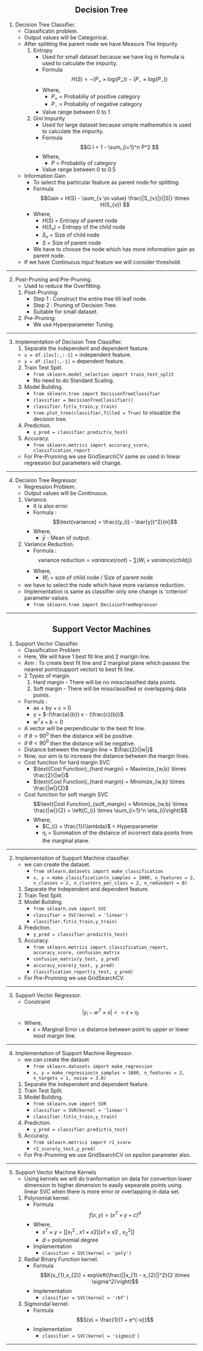 <h2 align="center">
  Decision Tree
</h2>  

1. Decision Tree Classifier.
    - Classificatin problem.
    - Output values will be Categorical.
    - After splitting the parent node we have Measure The Impurity
        1. Entropy 
            - Used for small dataset because we have log in formula is used to calculate the impurity.
            - Formula 
            $$H(S) = - (P_{+} \times log(P_{+})) - (P_{-} \times log(P_{-}))$$
            - Where, 
                - $P_{+}$ = Probabiliy of positive category
                - $P_{-}$ = Probabiliy of negative category
            - Value range between 0 to 1
        2. Gini Impurity 
            - Used for large dataset because simple mathematics is used to calculate the impurity.
            - Formula 
            $$G.I = 1 - \sum_{i=1}^n P^2 $$            
            - Where, 
                - $P$ = Probabiliy of category
            - Value range between 0 to 0.5
    - Information Gain
        - To select the particular feature as parent node for splitting.
        - Formula 
        $$Gain = H(S) - \sum_{v \in value} \frac{|S_{v}|}{|S|} \times H(S_{v}) $$
        - Where, 
            - $H(S)$ = Entropy of parent node
            - $H(S_{v})$ = Entropy of the child node
            - $S_{v}$ = Size of child node
            - $S$ = Size of parent node
        - We have to choose the node which has more information gain as parent node.
    - If we have Continuous input feature we will consider threshold. 

---

2. Post-Pruning and Pre-Pruning.
    - Used to reduce the Overfitting.
    1. Post-Pruning: 
        - Step 1 : Construct the entire tree till leaf node.
        - Step 2 : Pruning of Decision Tree.
        - Suitable for small dataset.
    2. Pre-Pruning: 
        - We use Hyperparameter Tuning.

---

3. Implementation of Decision Tree Classifier.
    1. Separate the independent and dependent feature.
    - ```x = df.iloc[:,:-1]``` = independent feature.
    - ```y = df.iloc[:,-1]``` = dependent feature.
    2. Train Test Split.
        - ```from sklearn.model_selection import train_test_split```
        - No need to do Standard Scaling.
    3. Model Building.
        - ```from sklearn.tree import DecisionTreeClassifier```
        - ```classifier = DecisionTreeClassifier()```
        - ```classifier.fit(x_train,y_train)```
        - ```tree.plot_tree(classifier,filled = True)```  to visualize the decision tree.
    4. Prediction.
        - ```y_pred = classifier.predict(x_test)```
    5. Accuracy.
        - ```from sklearn.metrics import accuracy_score, classification_report```
    - For Pre-Prunning we use GridSearchCV same as used in linear regreesion but parameters will change.

---

4. Decision Tree Regressor.
    - Regression Problem.
    - Output values will be Continuous.
    1. Variance.
        - It is also error.
        - Formula :
        $$\text{variance} = \frac{(y_{i} - \bar{y})^2}{n}$$
        - Where,
            - $\bar{y}$ - Mean of output.
    2. Variance Reduction.
        - Formula : 
        $$\text{variance reduction} = variance(root) - \sum (W_{i} \times variance(child_i))$$
        - Where,
            - $W_{i}$ = size of child node / Size of parent node
    - we have to select the node which have more variance reduction.
    - Implementation is same as classifier only one change is 'criterion' parameter values.
        - ```from sklearn.tree import DecisionTreeRegressor```

---

<h2 align="center">
  Support Vector Machines
</h2>   

1. Support Vector Classifier.
    - Classification Problem
    - Here, We will have 1 best fit line and 2 marigin line.
    - Aim : To create best fit line and 2 marginal plane which passes the nearest point(support vector) to best fit line.
    - 2 Types of margin
        1. Hard margin - There will be no missclassified data points. 
        2. Soft margin - There will be missclassified or overlapping data points.
    - Formuls : 
        - ax + by + c = 0
        - y = $-(\frac{a}{b}) x - (\frac{c}{b})$
        - $w^T x + b = 0$
    - A vector will be perpendicular to the best fit line. 
    - if $\theta > 90^0$ then the distance will be positive.
    - if $\theta < 90^0$ then the distance will be negative.
    - Distance between the margin line = $\frac{2}{|w|}$
    - Now, our aim is to increase the distance between the margin lines.
    - Cost function for hard margin SVC 
        - $\text{Cost Function}_{hard margin} = Maximize_{w,b} \times \frac{2}{|w|}$
        - $\text{Cost Function}_{hard margin} = Minimize_{w,b} \times \frac{|w|}{2}$
    - Cost function for soft margin SVC
       $$\text{Cost Function}_{soft_margin} = Minimize_{w,b} \times \frac{|w|}{2} + \left(C_{i} \times \sum_{i=1}^n \eta_{i}\right)$$
        - Where,
            -  $C_{i} = \frac{1}{\lambda}$ = Hyperparameter
            -  $\eta_{i}$ = Summation of the distance of incorrect data points from the marginal plane.

---

2. Implementation of Support Machine classifier.
    - we can create the dataset.
        - ```from sklearn.datasets import make_classification```
        - ```x, y = make_classification(n_samples = 1000, n_features = 2, n_classes = 2, n_clusters_per_class = 2, n_redundant = 0)```
    1. Separate the independent and dependent feature.
    2. Train Test Split.
    3. Model Building.
        - ```from sklearn.svm import SVC```
        - ```classifier = SVC(kernel = 'linear')```
        - ```classifier.fit(x_train,y_train)```
    4. Prediction.
        - ```y_pred = classifier.predict(x_test)```
    5. Accuracy.
        - ```from sklearn.metrics import classification_report, accuracy_score, confusion_matrix```
        - ```confusion_matrix(y_test, y_pred)```
        - ```accuracy_score(y_test, y_pred)```
        - ```classification_report(y_test, y_pred)```
    - For Pre-Prunning we use GridSearchCV.

---

3. Support Vector Regressor. 
    - Constraint 
    $$|y_{i} - w^T \times x| <= \epsilon + \eta_{i}$$
    - Where,
        - $\epsilon$ = Marginal Error i.e distance between point to upper or lower most margin line.

--- 

4. Implementation of Support Machine Regressor.
    - we can create the dataset.
        - ```from sklearn.datasets import make_regression```
        - ```x, y = make_regression(n_samples = 1000, n_features = 2, n_targets = 1, noise = 3.0)```
    1. Separate the independent and dependent feature.
    2. Train Test Split.
    3. Model Building.
        - ```from sklearn.svm import SVR```
        - ```classifier = SVR(kernel = 'linear')```
        - ```classifier.fit(x_train,y_train)```
    4. Prediction.
        - ```y_pred = classifier.predict(x_test)```
    5. Accuracy.
        - ```from sklearn.metrics import r2_score```
        - ```r2_score(y_test,y_pred)```
    - For Pre-Prunning we use GridSearchCV on epsilon parameter also.

---

5. Support Vector Machine Kernels
    - Using kernels we will do tranformation on data for convertion lower dimension to higher dimension to easily sepearate points using linear SVC when there is more error or overlapping in data set.
    1. Polynomial kernel.
        - Formula 
        $$f(x,y) = (x^T \times y + c)^d$$
        - Where, 
            - $x^T \times y$ = [[$x_{1}^2$ , $x1 \times x2$][$x1 \times x2$ , $x_{2}^2$]]
            - $d$ = polynomial degree
        - Implementation
            - ```classifier = SVC(kernel = 'poly')```
    2. Radial Binary Function kernel.
        - Formula 
        $$K(x_{1},x_{2}) = exp\left(\frac{||x_{1} - x_{2}||^2}{2 \times \sigma^2}\right)$$
        - Implementation
            - ```classifier = SVC(kernel = 'rbf')```
    3. Sigmondal kernel.
        - Formula 
        $$S(x) = \frac{1}{1 + e^{-x}}$$
        - Implementation
            - ```classifier = SVC(kernel = 'sigmoid')```


---
